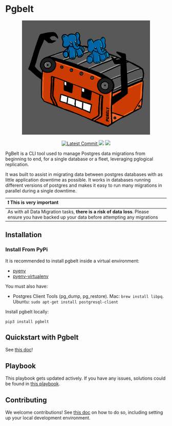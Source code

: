 # Pgbelt

<p align="center">
    <img src="https://github.com/Autodesk/pgbelt/blob/main/pgbelt.png?raw=true" width="400">
</p>

<p align="center">
    <a href="https://github.com/autodesk/pgbelt" target="_blank">
        <img src="https://img.shields.io/github/last-commit/autodesk/pgbelt" alt="Latest Commit">
    </a>
    <img src="https://github.com/Autodesk/pgbelt/actions/workflows/ci.yml/badge.svg">
    <a href="http://www.apache.org/licenses/LICENSE-2.0" target="_blank">
        <img src="https://img.shields.io/github/license/Autodesk/pgbelt">
    </a>
</p>

PgBelt is a CLI tool used to manage Postgres data migrations from beginning to end,
for a single database or a fleet, leveraging pglogical replication.

It was built to assist in migrating data between postgres databases with as
little application downtime as possible. It works in databases running different versions
of postgres and makes it easy to run many migrations in parallel during a single downtime.

| :exclamation: This is very important                                                                                                            |
| :---------------------------------------------------------------------------------------------------------------------------------------------- |
| As with all Data Migration tasks, **there is a risk of data loss**. Please ensure you have backed up your data before attempting any migrations |

## Installation

### Install From PyPi

It is recommended to install pgbelt inside a virtual environment:

- [pyenv](https://github.com/pyenv/pyenv)
- [pyenv-virtualenv](https://github.com/pyenv/pyenv-virtualenv)

You must also have:

- Postgres Client Tools (pg_dump, pg_restore). Mac: `brew install libpq`. Ubuntu: `sudo apt-get install postgresql-client`

Install pgbelt locally:

    pip3 install pgbelt

## Quickstart with Pgbelt

See [this doc](docs/quickstart.md)!

## Playbook

This playbook gets updated actively. If you have any issues, solutions could be found in [this playbook](docs/playbook.md).

## Contributing

We welcome contributions! See [this doc](CONTRIBUTING.md) on how to do so, including setting up your local development environment.
